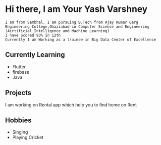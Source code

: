 # Hi there, I am Your Yash Varshney
```
I am from Sambhal. I am pursuing B.Tech from Ajay Kumar Garg Engineering College,Ghaziabad in Computer Science and Engineering (Airtificial Intelligence and Machine Learning)
I have Scored 93% in 12th
Currently I am Working as a trainee in Big Data Center of Excellence
```
## Currently Learning
- Flutter
- firebase
- Java

## Projects
I am working on Rental app which help you to find home on Rent

## Hobbies
- Singing
- Playing Cricket
